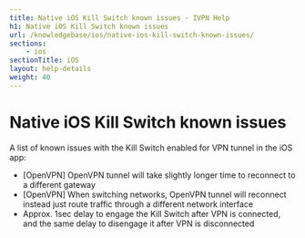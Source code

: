 ```yaml
---
title: Native iOS Kill Switch known issues - IVPN Help
h1: Native iOS Kill Switch known issues
url: /knowledgebase/ios/native-ios-kill-switch-known-issues/
sections:
    - ios
sectionTitle: iOS
layout: help-details
weight: 40
---
```

# Native iOS Kill Switch known issues

A list of known issues with the Kill Switch enabled for VPN tunnel in the iOS app:

* [OpenVPN] OpenVPN tunnel will take slightly longer time to reconnect to a different gateway
* [OpenVPN] When switching networks, OpenVPN tunnel will reconnect instead just route traffic through a different network interface
* Approx. 1sec delay to engage the Kill Switch after VPN is connected, and the same delay to disengage it after VPN is disconnected
